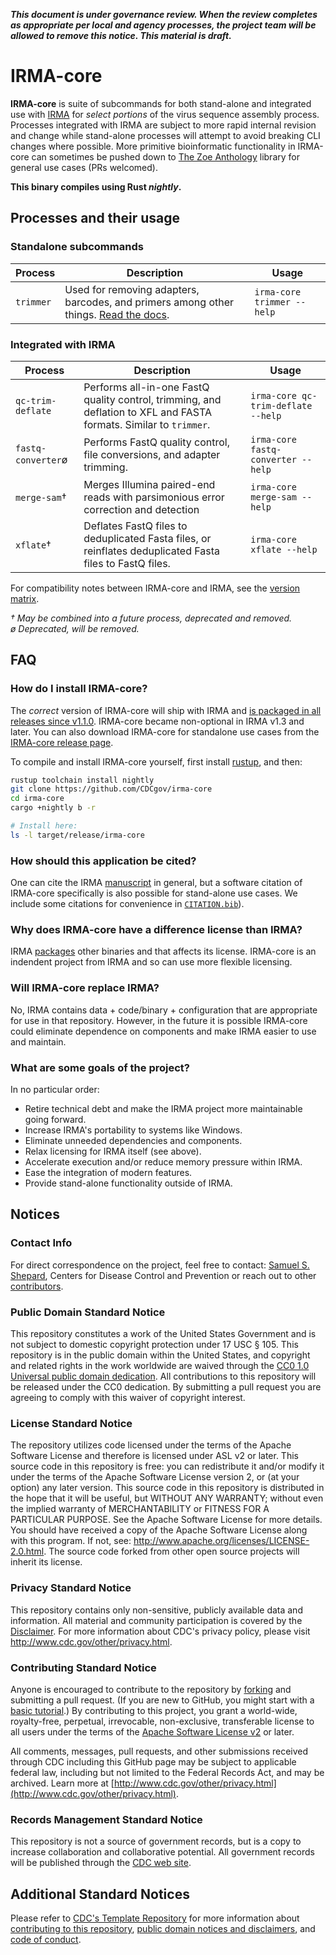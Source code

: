 ***This document is under governance review. When the review completes as appropriate per local and agency processes, the project team will be allowed to remove this notice. This material is draft.***

# IRMA-core

**IRMA-core** is suite of subcommands for both stand-alone and integrated use with [IRMA](https://cdcgov.github.io/irma) for *select portions* of the virus sequence assembly process. Processes integrated with IRMA are subject to more rapid internal revision and change while stand-alone processes will attempt to avoid breaking CLI changes where possible. More primitive bioinformatic functionality in IRMA-core can sometimes be pushed down to [The Zoe Anthology](https://github.com/CDCgov/zoe) library for general use cases (PRs welcomed).

**This binary compiles using Rust *nightly*.**

## Processes and their usage

### Standalone subcommands

| Process   | Description                                                                                             | Usage                      |
| --------- | ------------------------------------------------------------------------------------------------------- | -------------------------- |
| `trimmer` | Used for removing adapters, barcodes, and primers among other things. [Read the docs](docs/TRIMMER.md). | `irma-core trimmer --help` |

### Integrated with IRMA

| Process            | Description                                                                                                        | Usage                              |
| ------------------ | ------------------------------------------------------------------------------------------------------------------ | ---------------------------------- |
| `qc-trim-deflate`  | Performs all-in-one FastQ quality control, trimming, and deflation to XFL and FASTA formats. Similar to `trimmer`. | `irma-core qc-trim-deflate --help` |
| `fastq-converter`ø | Performs FastQ quality control, file conversions, and adapter trimming.                                            | `irma-core fastq-converter --help` |
| `merge-sam`†       | Merges Illumina paired-end reads with parsimonious error correction and detection                                  | `irma-core merge-sam --help`       |
| `xflate`†          | Deflates FastQ files to deduplicated Fasta files, or reinflates deduplicated Fasta files to FastQ files.           | `irma-core xflate --help`          |

For compatibility notes between IRMA-core and IRMA, see the [version matrix](docs/VERSION_MATRIX.md).

  *† May be combined into a future process, deprecated and removed.*\
  *ø Deprecated, will be removed.*

## FAQ

### How do I install IRMA-core?

The *correct* version of IRMA-core will ship with IRMA and [is packaged in all releases since v1.1.0](https://github.com/CDCgov/irma/releases). IRMA-core became non-optional in IRMA v1.3 and later. You can also download IRMA-core for standalone use cases from the [IRMA-core release page](https://github.com/CDCgov/irma-core/releases).

To compile and install IRMA-core yourself, first install [rustup](https://forge.rust-lang.org/infra/other-installation-methods.html), and then:

```bash
rustup toolchain install nightly
git clone https://github.com/CDCgov/irma-core
cd irma-core
cargo +nightly b -r

# Install here:
ls -l target/release/irma-core
```

### How should this application be cited?

One can cite the IRMA [manuscript](https://bmcgenomics.biomedcentral.com/articles/10.1186/s12864-016-3030-6) in general, but a software citation of IRMA-core specifically is also possible for stand-alone use cases. We include some citations for convenience in [`CITATION.bib`](https://github.com/CDCgov/irma-core/blob/main/BIBLIOGRAPHY.bib)).

### Why does IRMA-core have a difference license than IRMA?

IRMA [packages](https://wonder.cdc.gov/amd/flu/irma/disclaimer.html) other binaries and that affects its license. IRMA-core is an indendent project from IRMA and so can use more flexible licensing.

### Will IRMA-core replace IRMA?

No, IRMA contains data + code/binary + configuration that are appropriate for use in that repository. However, in the future it is possible IRMA-core could eliminate dependence on components and make IRMA easier to use and maintain.

### What are some goals of the project?

In no particular order:

- Retire technical debt and make the IRMA project more maintainable going forward.
- Increase IRMA's portability to systems like Windows.
- Eliminate unneeded dependencies and components.
- Relax licensing for IRMA itself (see above).
- Accelerate execution and/or reduce memory pressure within IRMA.
- Ease the integration of modern features.
- Provide stand-alone functionality outside of IRMA.

## Notices

### Contact Info

For direct correspondence on the project, feel free to contact: [Samuel S. Shepard](mailto:sshepard@cdc.gov), Centers for Disease Control and Prevention or reach out to other [contributors](CONTRIBUTORS.md).

### Public Domain Standard Notice

This repository constitutes a work of the United States Government and is not subject to domestic copyright protection under 17 USC § 105. This repository is in the public domain within the United States, and copyright and related rights in the work worldwide are waived through the [CC0 1.0 Universal public domain dedication](https://creativecommons.org/publicdomain/zero/1.0/).  All contributions to this repository will be released under the CC0 dedication.  By submitting a pull request you are agreeing to comply with this waiver of copyright interest.

### License Standard Notice

The repository utilizes code licensed under the terms of the Apache Software License and therefore is licensed under ASL v2 or later. This source code in this repository is free: you can redistribute it and/or modify it under the terms of the Apache Software License version 2, or (at your option) any later version. This source code in this repository is distributed in the hope that it will be useful, but WITHOUT ANY WARRANTY; without even the implied warranty of MERCHANTABILITY or FITNESS FOR A PARTICULAR PURPOSE. See the Apache Software License for more details. You should have received a copy of the Apache Software License along with this program. If not, see: <http://www.apache.org/licenses/LICENSE-2.0.html>. The source code forked from other open source projects will inherit its license.

### Privacy Standard Notice

This repository contains only non-sensitive, publicly available data and information. All material and community participation is covered by the [Disclaimer](https://github.com/CDCgov/template/blob/main/DISCLAIMER.md). For more information about CDC's privacy policy, please visit <http://www.cdc.gov/other/privacy.html>.

### Contributing Standard Notice

Anyone is encouraged to contribute to the repository by [forking](https://help.github.com/articles/fork-a-repo) and submitting a pull request. (If you are new to GitHub, you might start with a [basic tutorial](https://help.github.com/articles/set-up-git).) By contributing to this project, you grant a world-wide, royalty-free, perpetual, irrevocable, non-exclusive, transferable license to all users under the terms of the [Apache Software License v2](http://www.apache.org/licenses/LICENSE-2.0.html) or later.

All comments, messages, pull requests, and other submissions received through CDC including this GitHub page may be subject to applicable federal law, including but not limited to the Federal Records Act, and may be archived. Learn more at [http://www.cdc.gov/other/privacy.html](http://www.cdc.gov/other/privacy.html).

### Records Management Standard Notice

This repository is not a source of government records, but is a copy to increase collaboration and collaborative potential. All government records will be published through the [CDC web site](http://www.cdc.gov).

## Additional Standard Notices

Please refer to [CDC's Template Repository](https://github.com/CDCgov/template) for more information about [contributing to this repository](https://github.com/CDCgov/template/blob/main/CONTRIBUTING.md), [public domain notices and disclaimers](https://github.com/CDCgov/template/blob/main/DISCLAIMER.md), and [code of conduct](https://github.com/CDCgov/template/blob/main/code-of-conduct.md).

